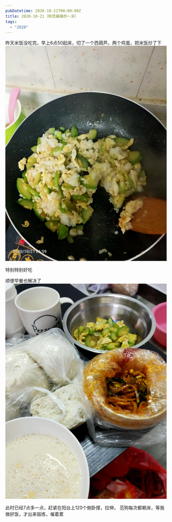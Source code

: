 ```yaml
---
pubDatetime: 2020-10-21T00:00:00Z
title: 2020-10-21（狗范暴躁的一天）
tags:
  - "2020"
---
```


昨天米饭没吃完，早上6点50起床，切了一个西葫芦，两个鸡蛋，把米饭炒了下
![](../../img/6904315-7aeddf21cf347cbb.jpg)

特别特别好吃

顺便早餐也解决了
![](../../img/6904315-3f5619f438557795.jpg)

此时已经7点多一点，赶紧在阳台上120个俯卧撑，拉伸，
范狗每次都赖床，等我做好饭，才出来锻炼，催着累
